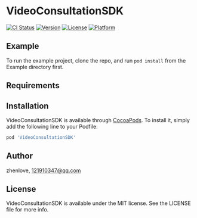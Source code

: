 # VideoConsultationSDK

[![CI Status](https://img.shields.io/travis/zhenlove/VideoConsultationSDK.svg?style=flat)](https://travis-ci.org/zhenlove/VideoConsultationSDK)
[![Version](https://img.shields.io/cocoapods/v/VideoConsultationSDK.svg?style=flat)](https://cocoapods.org/pods/VideoConsultationSDK)
[![License](https://img.shields.io/cocoapods/l/VideoConsultationSDK.svg?style=flat)](https://cocoapods.org/pods/VideoConsultationSDK)
[![Platform](https://img.shields.io/cocoapods/p/VideoConsultationSDK.svg?style=flat)](https://cocoapods.org/pods/VideoConsultationSDK)

## Example

To run the example project, clone the repo, and run `pod install` from the Example directory first.

## Requirements

## Installation

VideoConsultationSDK is available through [CocoaPods](https://cocoapods.org). To install
it, simply add the following line to your Podfile:

```ruby
pod 'VideoConsultationSDK'
```

## Author

zhenlove, 121910347@qq.com

## License

VideoConsultationSDK is available under the MIT license. See the LICENSE file for more info.
